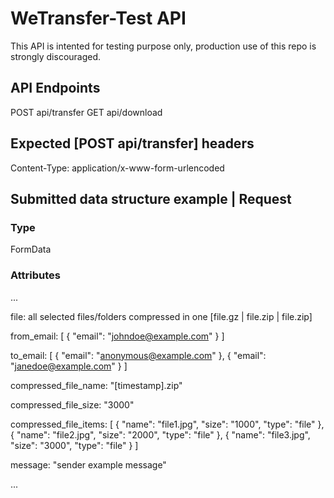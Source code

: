 # WeTransfer-Test API

This API is intented for testing purpose only, production use of this repo is strongly discouraged.

## API Endpoints

POST    api/transfer
GET     api/download

## Expected [POST api/transfer] headers

Content-Type: application/x-www-form-urlencoded

## Submitted data structure example | Request

### Type

FormData

### Attributes

...

file: all selected files/folders compressed in one [file.gz | file.zip | file.zip]

from_email: [
    {
        "email": "johndoe@example.com"
    }
]

to_email: [
    {
        "email": "anonymous@example.com"
    },
    {
        "email": "janedoe@example.com"
    }
]

compressed_file_name: "[timestamp].zip"

compressed_file_size: "3000"

compressed_file_items: [
    {
        "name": "file1.jpg",
        "size": "1000",
        "type": "file"
    },
    {
        "name": "file2.jpg",
        "size": "2000",
        "type": "file"
    },
    {
        "name": "file3.jpg",
        "size": "3000",
        "type": "file"
    }
]

message: "sender example message"

...
